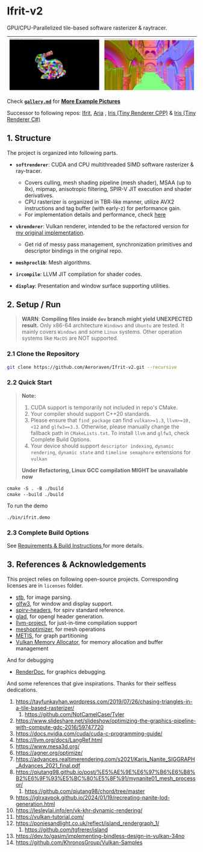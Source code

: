 # Ifrit-v2

GPU/CPU-Parallelized tile-based software rasterizer & raytracer.

| ![](docs/img/img_demo3.png) | ![](docs/img/img_demo1.png) |
| --------------------------- | --------------------------- |

Check  **[`gallery.md`](./docs/gallery.md)** for **[More Example Pictures](./docs/gallery.md)**

Successor to following repos: [Ifrit](https://github.com/Aeroraven/Ifrit), [Aria](https://github.com/Aeroraven/Aria) , [Iris (Tiny Renderer CPP)](https://github.com/Aeroraven/Stargazer/tree/main/ComputerGraphics/Iris)  & [Iris (Tiny Renderer C#)](https://github.com/Aeroraven/Stargazer/tree/main/ComputerGraphics/TinyRenderer)



## 1. Structure

The project is organized into following parts.

- **`softrenderer`**: CUDA and CPU multithreaded SIMD software rasterizer & ray-tracer.
  - Covers culling, mesh shading pipeline (mesh shader), MSAA (up to 8x), mipmap, anisotropic filtering, SPIR-V JIT execution and shader derivatives.
  - CPU rasterizer is organized in TBR-like manner, utilize AVX2 instructions and tag buffer (with early-z) for performance gain.
  - For implementation details and performance, check [here](./projects/softrenderer/readme.md)
- **`vkrenderer`**: Vulkan renderer, intended to be the refactored version for [my original implementation](https://github.com/Aeroraven/Aria).
  - Get rid of messy pass management, synchronization primitives and descriptor bindings in the original repo.

- **`meshproclib`**: Mesh algorithms.
- **`ircompile`**: LLVM JIT compilation for shader codes.
- **`display`**:  Presentation and window surface supporting utilities.



## 2. Setup / Run

> **WARN**: **Compiling files inside `dev` branch might yield UNEXPECTED result.**  Only x86-64 architecture `Windows` and  `Ubuntu` are tested. It mainly covers `Windows` and some `Linux` systems. Other operation systems like `MacOS` are NOT supported.

### 2.1 Clone the Repository

```bash
git clone https://github.com/Aeroraven/Ifrit-v2.git --recursive  
```



### 2.2 Quick Start 

> **Note:** 
>
> 1. CUDA support is temporarily not included in repo's CMake. 
> 2. Your compiler should support C++20 standards.
> 3. Please ensure that `find_package` can find  `vulkan>=1.3`, `llvm>=10,<12` and `glfw3==3.3`. Otherwise, please manually change the fallback path in `CMakeLists.txt`. To install `llvm` and `glfw3`, check Complete Build Options. 
> 4. Your device should support `descriptor indexing`, `dynamic rendering`, `dynamic state` and `timeline semaphore` extensions for `vulkan`
>
> **Under Refactoring, Linux GCC compilation MIGHT be unavailable now**

```shell
cmake -S . -B ./build
cmake --build ./build
```

To run the demo

```shell
./bin/ifrit.demo
```



### 2.3  Complete Build Options 

See [Requirements & Build Instructions ](./docs/requirement.md)for more details.



## 3. References & Acknowledgements

This project relies on following open-source projects. Corresponding licenses are in `licenses` folder.

- [stb](https://github.com/nothings/stb), for image parsing.
- [glfw3](https://github.com/glfw/glfw), for window and display support.
- [spirv-headers](https://github.com/KhronosGroup/SPIRV-Headers/), for spirv standard reference.
- [glad](https://github.com/Dav1dde/glad/), for opengl header generation.
- [llvm-project](https://github.com/llvm/llvm-project), for just-in-time compilation support
- [meshoptimizer](https://github.com/zeux/meshoptimizer), for mesh operations
- [METIS](https://github.com/KarypisLab/METIS/), for graph partitioning
- [Vulkan Memory Allocator](https://github.com/GPUOpen-LibrariesAndSDKs/VulkanMemoryAllocator), for memory allocation and buffer management

And for debugging

- [RenderDoc](https://renderdoc.org/), for graphics debugging.

And some references that give inspirations. Thanks for their selfless dedications.

1. https://tayfunkayhan.wordpress.com/2019/07/26/chasing-triangles-in-a-tile-based-rasterizer/
   1. https://github.com/NotCamelCase/Tyler
2. https://www.slideshare.net/slideshow/optimizing-the-graphics-pipeline-with-compute-gdc-2016/59747720
3. https://docs.nvidia.com/cuda/cuda-c-programming-guide/
4. https://llvm.org/docs/LangRef.html
5. https://www.mesa3d.org/
6. https://agner.org/optimize/
6. https://advances.realtimerendering.com/s2021/Karis_Nanite_SIGGRAPH_Advances_2021_final.pdf
7. https://qiutang98.github.io/post/%E5%AE%9E%E6%97%B6%E6%B8%B2%E6%9F%93%E5%BC%80%E5%8F%91/mynanite01_mesh_processor/
   1. https://github.com/qiutang98/chord/tree/master
8. https://jglrxavpok.github.io/2024/01/19/recreating-nanite-lod-generation.html
9. https://lesleylai.info/en/vk-khr-dynamic-rendering/
10. https://vulkan-tutorial.com/
11. https://poniesandlight.co.uk/reflect/island_rendergraph_1/
    1. https://github.com/tgfrerer/island
12. https://dev.to/gasim/implementing-bindless-design-in-vulkan-34no
13. https://github.com/KhronosGroup/Vulkan-Samples





